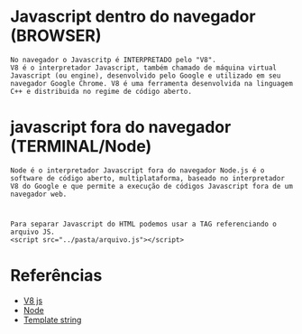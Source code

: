 # Javascript dentro do navegador (BROWSER)
    No navegador o Javascritp é INTERPRETADO pelo "V8".
    V8 é o interpretador Javascript, também chamado de máquina virtual Javascript (ou engine), desenvolvido pelo Google e utilizado em seu navegador Google Chrome. V8 é uma ferramenta desenvolvida na linguagem C++ e distribuida no regime de código aberto.

# javascript fora do navegador (TERMINAL/Node)
    Node é o interpretador Javascript fora do navegador Node.js é o software de código aberto, multiplataforma, baseado no interpretador V8 do Google e que permite a execução de códigos Javascript fora de um navegador web.


# 
    Para separar Javascript do HTML podemos usar a TAG referenciando o arquivo JS.
    <script src="../pasta/arquivo.js"></script>    


# Referências
- [V8 js](https://pt.wikipedia.org/wiki/V8_(Javascript))
- [Node](https://pt.wikipedia.org/wiki/Node.js)
- [Template string](https://developer.mozilla.org/pt-BR/docs/Web/JavaScript/Reference/Template_literals)
